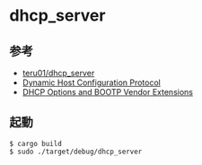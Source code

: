# dhcp_server

## 参考
* [teru01/dhcp_server](https://github.com/teru01/dhcp_server)
* [Dynamic Host Configuration Protocol](https://datatracker.ietf.org/doc/html/rfc2131)
* [DHCP Options and BOOTP Vendor Extensions](https://datatracker.ietf.org/doc/html/rfc2132)

## 起動
```
$ cargo build
$ sudo ./target/debug/dhcp_server
```
